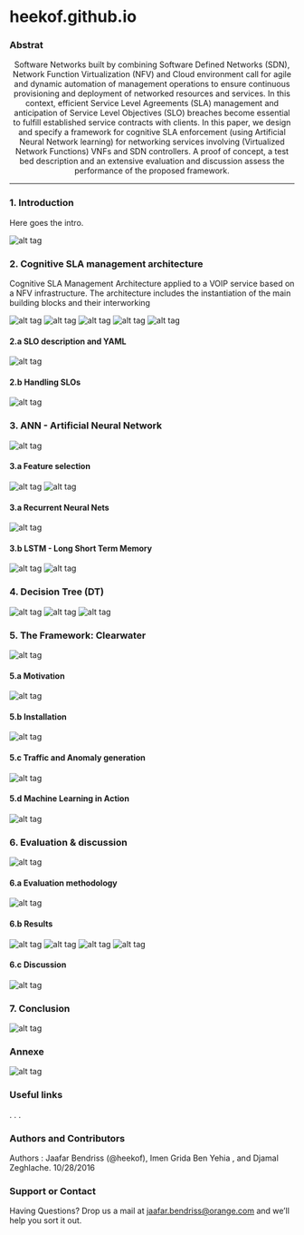 # heekof.github.io

### Abstrat 


<center>
			Software Networks built by combining Software Defined Networks (SDN), Network Function Virtualization (NFV) and Cloud environment call for agile and dynamic automation of management operations to ensure continuous provisioning and deployment of networked resources and services. In this context, efficient Service Level Agreements (SLA) management and anticipation of Service Level Objectives (SLO) breaches become essential to fulfill established service contracts with clients. In this paper, we design and specify a framework for cognitive SLA enforcement (using Artificial Neural Network learning) for networking services involving (Virtualized Network Functions) VNFs and SDN controllers. A proof of concept, a test bed description and an extensive evaluation and discussion assess the performance of the proposed framework.
</center>

***

### 1. Introduction 

   Here goes the intro.
   
   
![alt tag](https://github.com/heekof/heekof.github.io/blob/master/img/Table%20definition.png)   
### 2. Cognitive SLA management architecture 

Cognitive SLA Management Architecture applied to a VOIP service based on a NFV infrastructure. The architecture includes the instantiation of the main building blocks and their interworking

![alt tag](https://github.com/heekof/heekof.github.io/blob/master/img/Flow%20Chart.png)
![alt tag](https://github.com/heekof/heekof.github.io/blob/master/img/Architecture%20SLA%20Management%20Cognitive.png)
![alt tag](https://github.com/heekof/heekof.github.io/blob/master/img/Ellis%20data%20sample.png)
![alt tag](https://github.com/heekof/heekof.github.io/blob/master/img/Full%20architecture%20V2%20.png)
![alt tag](https://github.com/heekof/heekof.github.io/blob/master/img/sequence%20diag.jpg)
#### 2.a SLO description and YAML 

![alt tag](https://github.com/heekof/heekof.github.io/blob/master/img/Feuille%201.png)

#### 2.b Handling SLOs

![alt tag](https://github.com/heekof/heekof.github.io/blob/master/img/SLO%20Example.png)

### 3. ANN - Artificial Neural Network

![alt tag](https://github.com/heekof/heekof.github.io/blob/master/img/30%20sec%20to%2030%20min.png)


#### 3.a Feature selection

![alt tag](https://github.com/heekof/heekof.github.io/blob/master/img/Autocorrelation.png)
![alt tag](https://github.com/heekof/heekof.github.io/blob/master/img/Correlation%20Lags.png)


#### 3.a Recurrent Neural Nets 

![alt tag]()

#### 3.b LSTM - Long Short Term Memory 

![alt tag](https://github.com/heekof/heekof.github.io/blob/master/img/LSTM%20Cell.png)
![alt tag](https://github.com/heekof/heekof.github.io/blob/master/img/RNN%20Unrolled.png)

### 4. Decision Tree (DT)

![alt tag](https://github.com/heekof/heekof.github.io/blob/master/img/DT_Ellis.jpeg)
![alt tag](https://github.com/heekof/heekof.github.io/blob/master/img/DT_Ellis_Comment.png)
![alt tag](https://github.com/heekof/heekof.github.io/blob/master/img/subgraph.jpg)
### 5. The Framework: Clearwater
![alt tag]()
#### 5.a Motivation

![alt tag]()
#### 5.b Installation
![alt tag]()

#### 5.c Traffic and Anomaly generation

![alt tag]()
#### 5.d Machine Learning in Action 

![alt tag]()

### 6. Evaluation & discussion 

![alt tag](https://github.com/heekof/heekof.github.io/blob/master/img/CPU%20example.png)

#### 6.a Evaluation methodology 
![alt tag]()

#### 6.b Results 

![alt tag](https://github.com/heekof/heekof.github.io/blob/master/img/Eval%202.jpg)
![alt tag](https://github.com/heekof/heekof.github.io/blob/master/img/SLA%20Dashboard.png)
![alt tag](https://github.com/heekof/heekof.github.io/blob/master/img/SLO%20Breach%20in%20Graph.png)
![alt tag](https://github.com/heekof/heekof.github.io/blob/master/img/SLO%20Radar.png)
#### 6.c Discussion 
![alt tag]()

### 7. Conclusion 

![alt tag]()
###  Annexe

![alt tag]()
### Useful links








 .
 .
 .



### Authors and Contributors

 Authors :  Jaafar Bendriss (@heekof), Imen Grida Ben Yehia , and Djamal Zeghlache. 10/28/2016

### Support or Contact
Having Questions?  Drop us a mail at jaafar.bendriss@orange.com and we’ll help you sort it out.
